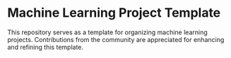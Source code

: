 # Machine Learning Project Template
This repository serves as a template for organizing machine learning projects.
Contributions from the community are appreciated for enhancing and refining this template.
